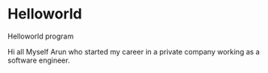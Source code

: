 # Helloworld
Helloworld program

Hi all
  Myself Arun who started my career in a private company working as a software engineer.
